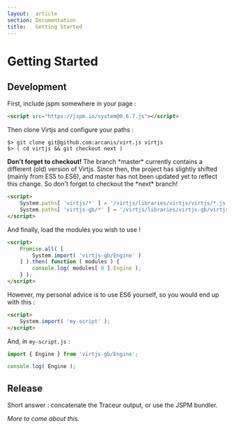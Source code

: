 ```yaml
---
layout:  article
section: Documentation
title:   Getting Started
---
```


# Getting Started

## Development

First, include jspm somewhere in your page :

```html
<script src="https://jspm.io/system@0.6.7.js"></script>
```

Then clone Virtjs and configure your paths :

```
$> git clone git@github.com:arcanis/virt.js virtjs
$> ( cd virtjs && git checkout next )
```

<div class="alert alert-warning" role="alert">
    <strong>Don't forget to checkout!</strong> The branch *master* currently contains a different (old) version of Virtjs. Since then, the project has slightly shifted (mainly from ES5 to ES6), and master has not been updated yet to reflect this change. So don't forget to checkout the *next* branch!
</div>

```html
<script>
    System.paths[ 'virtjs/*' ] = '/virtjs/libraries/virtjs/virtjs/*.js';
    System.paths[ 'virtjs-gb/*' ] = '/virtjs/libraries/virtjs-gb/virtjs-gb/*.js';
</script>
```

And finally, load the modules you wish to use !

```html
<script>
    Promise.all( [
        System.import( 'virtjs-gb/Engine' )
    ] ).then( function ( modules ) {
        console.log( modules[ 0 ].Engine );
    } );
</script>
```

However, my personal advice is to use ES6 yourself, so you would end up with this :

```html
<script>
    System.import( 'my-script' );
</script>
```

And, in `my-script.js` :

```js
import { Engine } from 'virtjs-gb/Engine';

console.log( Engine );
```

## Release

Short answer : concatenate the Traceur output, or use the JSPM bundler.

*More to come about this.*
